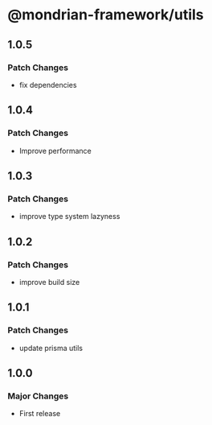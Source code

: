 # @mondrian-framework/utils

## 1.0.5

### Patch Changes

- fix dependencies

## 1.0.4

### Patch Changes

- Improve performance

## 1.0.3

### Patch Changes

- improve type system lazyness

## 1.0.2

### Patch Changes

- improve build size

## 1.0.1

### Patch Changes

- update prisma utils

## 1.0.0

### Major Changes

- First release
